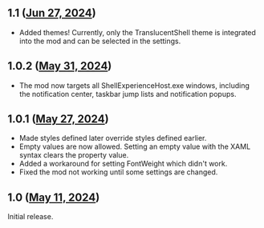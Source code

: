 ## 1.1 ([Jun 27, 2024](https://github.com/ramensoftware/windhawk-mods/blob/78d005fa29bcbfaab1f5ea2777f1217468703c9f/mods/windows-11-notification-center-styler.wh.cpp))

* Added themes! Currently, only the TranslucentShell theme is integrated into the mod and can be selected in the settings.

## 1.0.2 ([May 31, 2024](https://github.com/ramensoftware/windhawk-mods/blob/324f683b222562fba882a506476da597fce9fe6f/mods/windows-11-notification-center-styler.wh.cpp))

* The mod now targets all ShellExperienceHost.exe windows, including the notification center, taskbar jump lists and notification popups.

## 1.0.1 ([May 27, 2024](https://github.com/ramensoftware/windhawk-mods/blob/0959f2f57a96dae3785498c063209383ab6b8bdb/mods/windows-11-notification-center-styler.wh.cpp))

* Made styles defined later override styles defined earlier.
* Empty values are now allowed. Setting an empty value with the XAML syntax clears the property value.
* Added a workaround for setting FontWeight which didn't work.
* Fixed the mod not working until some settings are changed.

## 1.0 ([May 11, 2024](https://github.com/ramensoftware/windhawk-mods/blob/3f97fef9c8b453dfee716aab2e50a636f04234fd/mods/windows-11-notification-center-styler.wh.cpp))

Initial release.
